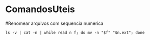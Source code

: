 # ComandosUteis

#Renomear arquivos com sequencia numerica
```
ls -v | cat -n | while read n f; do mv -n "$f" "$n.ext"; done
```
